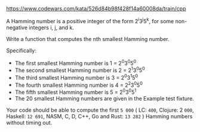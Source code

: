 https://www.codewars.com/kata/526d84b98f428f14a60008da/train/cpp

A Hamming number is a positive integer of the form 2<sup>i</sup>3<sup>j</sup>5<sup>k</sup>, for some non-negative 
integers i, j, and k.

Write a function that computes the nth smallest Hamming number.

Specifically:

- The first smallest Hamming number is 1 = 2<sup>0</sup>3<sup>0</sup>5<sup>0</sup>
- The second smallest Hamming number is 2 = 2<sup>1</sup>3<sup>0</sup>5<sup>0</sup>
- The third smallest Hamming number is 3 = 2<sup>0</sup>3<sup>1</sup>5<sup>0</sup>
- The fourth smallest Hamming number is 4 = 2<sup>2</sup>3<sup>0</sup>5<sup>0</sup>
- The fifth smallest Hamming number is 5 = 2<sup>0</sup>3<sup>0</sup>5<sup>1</sup>
- The 20 smallest Hamming numbers are given in the Example test fixture.

Your code should be able to compute the first `5 000` ( LC: `400`, Clojure: 2 `000`, Haskell: `12 691`, NASM, C, D, C++, 
Go and Rust: `13 282` ) Hamming numbers without timing out.
